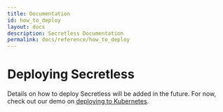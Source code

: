 ```yaml
---
title: Documentation
id: how_to_deploy
layout: docs
description: Secretless Documentation
permalink: docs/reference/how_to_deploy
---
```


# Deploying Secretless

Details on how to deploy Secretless will be added in the future. For now, check out
our demo on [deploying to Kubernetes](/docs/get_started/deploy_to_kubernetes.html).
